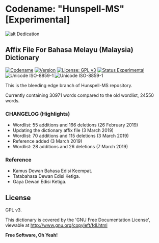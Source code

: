 # Codename: "Hunspell-MS" [Experimental]

![alt Dedication](https://academic.syafiqhadzir.com/assets/github/dedication.png "Dedicated For LibreOffice")

## Affix File For Bahasa Melayu (Malaysia) Dictionary

[![Codename](https://img.shields.io/badge/Codename-Hunspell--MS-black.svg?longCache=true)](https://academic.syafiqhadzir.com/en-MY/research/) [![Version](https://img.shields.io/badge/Version-2.0e-yellowgreen.svg?longCache=true)](https://github.com/SyafiqHadzir/hunspell-ms/tree/master/Release) [![License: GPL v3](https://img.shields.io/badge/License-GPL%20v3-blue.svg?longCache=true)](https://www.gnu.org/licenses/gpl-3.0) [![Status Experimental](https://img.shields.io/badge/Status-Experimental-black.svg?longCache=true)](https://github.com/SyafiqHadzir/hunspell-ms/releases) ![Unicode ISO-8859-1](https://img.shields.io/badge/Unicode-ISO--8859--1-green.svg?longCache=true) ![Unicode ISO-8859-1](https://img.shields.io/badge/Wordlist-30971%20words-green.svg?longCache=true)

This is the bleeding edge branch of Hunspell-MS repository.

Currently containing 30971 words compared to the old wordlist, 24550 words.

### CHANGELOG (Highlights)

* Wordlist: 55 additions and 166 deletions (26 February 2019)
* Updating the dictionary affix file (3 March 2019)
* Wordlist: 70 additions and 115 deletions (3 March 2019)
* Reference added (3 March 2019)
* Wordlist: 28 additions and 26 deletions (7 March 2019)

### Reference

* Kamus Dewan Bahasa Edisi Keempat.
* Tatabahasa Dewan Edisi Ketiga.
* Gaya Dewan Edisi Ketiga.

License
----

GPL v3.

This dictionary is covered by the 'GNU Free Documentation License', viewable at http://www.gnu.org/copyleft/fdl.html 

**Free Software, Oh Yeah!**
